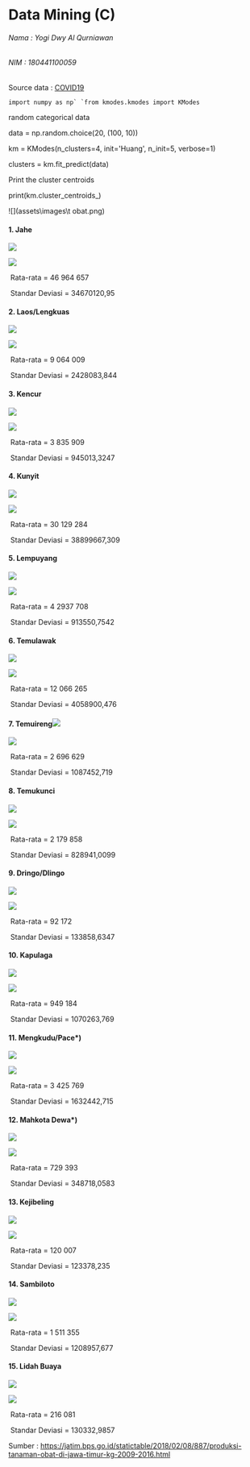 # Data Mining (C)

###### Nama  : Yogi Dwy Al Qurniawan

###### NIM     : 180441100059

Source data : [COVID19](https://www.cnbcindonesia.com/news/20200319081026-4-145990/data-menteri-jokowi-yang-positif-negatif-covid-19/3)

``import numpy as np`
`from kmodes.kmodes import KModes``

random categorical data

data = np.random.choice(20, (100, 10))

km = KModes(n_clusters=4, init='Huang', n_init=5, verbose=1)

clusters = km.fit_predict(data)

Print the cluster centroids

print(km.cluster_centroids_)

![](assets\images\t obat.png)

[Sumber]: https://jatim.bps.go.id/statictable/2018/02/08/887/produksi-tanaman-obat-di-jawa-timur-kg-2009-2016.html	" BPS Propinsi Jawa Timur"

#### 1. Jahe

![](assets\images\21.png)

![](assets\images\1Jahe.png)

​        Rata-rata =   46 964 657 

​        Standar Deviasi = 34670120,95

#### 2. Laos/Lengkuas

![](assets\images\22.png)

![](assets\images\2.png)

​        Rata-rata =     9 064 009  

​        Standar Deviasi = 2428083,844

#### 3. Kencur

![](assets\images\23.png)

![](assets\images\3.png)

​        Rata-rata =   3 835 909 

​        Standar Deviasi = 945013,3247

#### 4. Kunyit

![](assets\images\24.png)

![](assets\images\4.png)

​        Rata-rata =     30 129 284 

​        Standar Deviasi = 38899667,309

#### 5. Lempuyang

![](assets\images\25.png)

![](assets\images\5.png)

​        Rata-rata =   4  2937 708 

​        Standar Deviasi = 913550,7542

#### 6. Temulawak

![](assets\images\26.png)

![](assets\images\6.png)

​        Rata-rata =    12 066 265  

​        Standar Deviasi = 4058900,476

#### 7. Temuireng![](assets\images\27.png)

![](assets\images\7.png)

​        Rata-rata =   2 696 629 

​        Standar Deviasi = 1087452,719

#### 8. Temukunci

![](assets\images\28.png)

![](assets\images\8.png)

​        Rata-rata =     2 179 858 

​        Standar Deviasi = 828941,0099

#### 9. Dringo/Dlingo

![](assets\images\29.png)

![](assets\images\9.png)

​        Rata-rata =    92 172 

​        Standar Deviasi = 133858,6347

#### 10. Kapulaga

![](assets\images\30.png)

![](assets\images\10.png)

​        Rata-rata =     949 184 

​        Standar Deviasi = 1070263,769

#### 11. Mengkudu/Pace*)

![](assets\images\31.png)

![](assets\images\11.png)

​        Rata-rata =     3 425 769 

​        Standar Deviasi = 1632442,715

#### 12. Mahkota Dewa*)

![](assets\images\32.png)

![](assets\images\12.png)

​        Rata-rata =     729 393  

​        Standar Deviasi = 348718,0583

#### 13. Kejibeling

![](assets\images\33.png)

![](assets\images\13.png)

​        Rata-rata =     120 007  

​        Standar Deviasi = 123378,235

#### 14. Sambiloto

![](assets\images\34.png)

![](assets\images\14.png)

​        Rata-rata =         1 511 355    

​        Standar Deviasi = 1208957,677

#### 15. Lidah Buaya

![](assets\images\35.png)

![](assets\images\15.png)

​        Rata-rata =         216 081   

​        Standar Deviasi = 130332,9857



Sumber : https://jatim.bps.go.id/statictable/2018/02/08/887/produksi-tanaman-obat-di-jawa-timur-kg-2009-2016.html